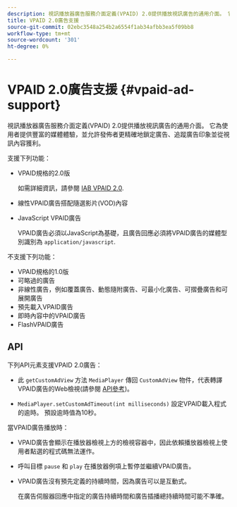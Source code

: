 ```yaml
---
description: 視訊播放器廣告服務介面定義(VPAID) 2.0提供播放視訊廣告的通用介面。 它為使用者提供豐富的媒體體驗，並允許發佈者更精確地鎖定廣告、追蹤廣告印象並從視訊內容獲利。
title: VPAID 2.0廣告支援
source-git-commit: 02ebc3548a254b2a6554f1ab34afbb3ea5f09bb8
workflow-type: tm+mt
source-wordcount: '301'
ht-degree: 0%

---
```


# VPAID 2.0廣告支援 {#vpaid-ad-support}

視訊播放器廣告服務介面定義(VPAID) 2.0提供播放視訊廣告的通用介面。 它為使用者提供豐富的媒體體驗，並允許發佈者更精確地鎖定廣告、追蹤廣告印象並從視訊內容獲利。

支援下列功能：

* VPAID規格的2.0版

  如需詳細資訊，請參閱 [IAB VPAID 2.0](https://www.iab.com/wp-content/uploads/2015/06/VPAID_2_0_Final_04-10-2012.pdf).
* 線性VPAID廣告搭配隨選影片(VOD)內容
* JavaScript VPAID廣告

  VPAID廣告必須以JavaScript為基礎，且廣告回應必須將VPAID廣告的媒體型別識別為 `application/javascript`.

不支援下列功能：

* VPAID規格的1.0版
* 可略過的廣告
* 非線性廣告，例如覆蓋廣告、動態隨附廣告、可最小化廣告、可摺疊廣告和可展開廣告
* 預先載入VPAID廣告
* 即時內容中的VPAID廣告
* FlashVPAID廣告

## API

下列API元素支援VPAID 2.0廣告：

* 此 `getCustomAdView` 方法 `MediaPlayer` 傳回 `CustomAdView` 物件，代表轉譯VPAID廣告的Web檢視(請參閱 [API參考](https://help.adobe.com/en_US/primetime/api/psdk/javadoc/index.html))。

* `MediaPlayer.setCustomAdTimeout(int milliseconds)` 設定VPAID載入程式的逾時。 預設逾時值為10秒。

當VPAID廣告播放時：

* VPAID廣告會顯示在播放器檢視上方的檢視容器中，因此依賴播放器檢視上使用者點選的程式碼無法運作。
* 呼叫目標 `pause` 和 `play` 在播放器例項上暫停並繼續VPAID廣告。

* VPAID廣告沒有預先定義的持續時間，因為廣告可以是互動式。

  在廣告伺服器回應中指定的廣告持續時間和廣告插播總持續時間可能不準確。

